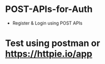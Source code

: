 # POST-APIs-for-Auth
- Register & Login using POST APIs

# Test using postman or https://httpie.io/app

